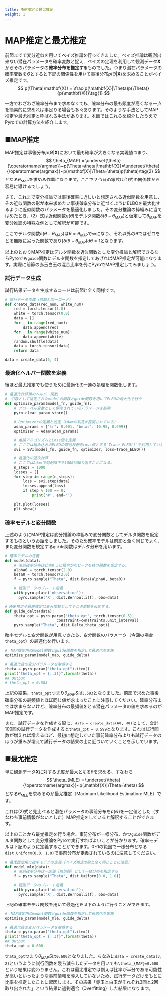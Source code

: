 ```yaml
---
title: MAP推定と最尤推定
weight: 1
---
```

<script type="text/javascript" async src="https://cdnjs.cloudflare.com/ajax/libs/mathjax/2.7.7/MathJax.js?config=TeX-MML-AM_CHTML">
</script>
<script type="text/x-mathjax-config">
 MathJax.Hub.Config({
 tex2jax: {
 inlineMath: [['$', '$'] ],
 displayMath: [ ['$$','$$'], ["\\[","\\]"] ]
 }
 });
</script>

# MAP推定と最尤推定
前節までで変分近似を用いてベイズ推論を行ってきました。ベイズ推論は観測出来ない潜在パラメータを確率変数と捉え、ベイズの定理を利用して観測データ$\mathbf{X}$からそのパラメータの**確率分布を推定する**ものでした。つまり潜在パラメータの確率変数を$\Theta$とすると下記の関係性を用いて事後分布$p(\Theta|\mathbf{X})$を求めることがベイズ推定です。
$$
p(\Theta|\mathbf{X}) = \frac{p(\mathbf{X}|\Theta)p(\Theta)}{p(\mathbf{X})}\tag{1}
$$

一方でわざわざ確率分布まで求めなくても、確率分布の最も頻度が高くなる一点を簡易的に求めれば事足りる場合も多々あります。そのような手法としてMAP推定や最尤推定と呼ばれる手法があります。本節ではこれらを紹介したうえでPyroでの計算方法を紹介します。

## ■MAP推定
MAP推定は事後分布$p(\Theta|\mathbf{X})$において最も確率が大きくなる実現値つまり、
$$
\theta_{MAP} = \underset{\theta}{\operatorname{argmax}}~p(\Theta=\theta|\mathbf{X})=\underset{\theta}{\operatorname{argmax}}~p(\mathbf{X}|\Theta=\theta)p(\theta)\tag{2}
$$
となる$\theta_{MAP}$を求める作業になります。ここで２つ目の等式は(1)式の関係性から容易に導けるでしょう。

さて、これまで変分推論では事後確率に近しいと想定される近似関数を用意し、その近似関数の形が本来求めたい事後確率分布に近づくようにELBOを最大化するように近似関数のパラメータを最適化しました。その変分推論の枠組みに当てはめたとき、(2）式は近似関数$q(\theta)$をデルタ関数$\delta(\theta-\theta_{MAP})$と仮定して$\theta_{MAP}$を変分推論の特殊な例として解釈が可能です。

ここでデルタ関数$\delta(\theta-\theta_{MAP})$は$\theta=\theta_{MAP}$で∞になり、それ以外の$\theta$ではゼロをとる無限に尖った関数であり$\int\delta(\theta-\theta_{MAP})d\theta=1$となります。

以上のとおりMAP推定はデルタ関数を近似関数とした変分推論と解釈できるならPyroでも`guide`関数にデルタ関数を指定してあげればMAP推定が可能になります。実際に前節の赤玉白玉の混合比率を例にPyroでMAP推定してみましょう。

### 試行データ生成
試行結果データを生成するコードは前節と全く同様です。
```python
# 試行データ作成（前節と同一コード）
def create_data(red_num, white_num):
    red = torch.tensor(1.0)
    white = torch.tensor(0.0)
    data = []
    for _ in range(red_num):
        data.append(red)
    for _ in range(white_num):
        data.append(white)
    random.shuffle(data)
    data = torch.tensor(data)
    return data

data = create_data(6, 4)
```

### 最適化ヘルパー関数を定義
後ほど最尤推定でも使うために最適化の一連の処理を関数化します。
```python
# 最適化計算用のヘルパー関数
#　引数として指定されたmodelの関数とguide関数を用いてELBOの最大化を行う
def optimize_param(model_fn, guide_fn):
    # グローバル変数として保存されているパラメータを削除
    pyro.clear_param_store()

    # Optimizerの定義と設定（Adamの利用が推奨されている）
    adam_params = {"lr": 0.001, "betas": (0.95, 0.999)}
    optimizer = Adam(adam_params)

    # 推論アルゴリズムとLoss値を定義
    # ここでは組み込みのELBOの符号反転をLoss値とする`Trace_ELBO()`を利用しています。
    svi = SVI(model_fn, guide_fn, optimizer, loss=Trace_ELBO())

    # 最適化の逐次計算
    # ここではAdamで勾配降下を1000回繰り返すことになる。
    n_steps = 1000
    losses = []
    for step in range(n_steps):
        loss = svi.step(data)
        losses.append(loss)
        if step % 100 == 0:
            print('#', end='')

    plt.plot(losses)
    plt.show()
```
### 確率モデルと変分関数
上述のようにMAP推定は変分推論の枠組みで変分関数としてデルタ関数を仮定するものというお話をしました。そのため確率モデルは前節と全く同じでよく、また変分関数を規定する`guide`関数はデルタ分布を用います。
```python
# 確率モデルの定義
def model(data):
    # 事前確率分布は比率0.5に穏やかなピークを持つ関数を仮定する。
    alpha0 = torch.tensor(2.0)
    beta0 = torch.tensor(2.0)
    f = pyro.sample("Theta", dist.Beta(alpha0, beta0))

    # 観測データのプレート定義
    with pyro.plate('observation'):
      pyro.sample('X', dist.Bernoulli(f), obs=data)

# MAP推定や最終推定は変分関数としてデルタ関数を仮定する。
def guide_delta(data):
    theta_opt = pyro.param("theta_opt", torch.tensor(0.5),
                       constraint=constraints.unit_interval)
    pyro.sample("Theta", dist.Delta(theta_opt))
```
確率モデルと変分関数が用意できたら、変分関数のパラメータ（今回の場合`theta_opt`）の最適化を行います。
```python
#　MAP推定用のmodel関数とguide関数を指定して最適化を実施
optimize_param(model_map, guide_delta)

# 最適化後の変分パラメータを取得する
theta = pyro.param("theta_opt").item()
print("theta_opt = {:.3f}".format(theta))
## Output
# theta_opt = 0.583
```
上記の結果、`thata_opt`つまり$\theta_{MAP}S$は`0.583`となりました。前節で求めた事後確率分布の最頻値とほぼ同じ値が求まったことに注意してください。確率分布までは求まらないけど、確率分布の最頻値をとる潜在パラメータの値を求めるのがMAP推定です。

また、試行データを作成する際に、`data = create_data(60, 40)`として、合計100回の試行データを作成すると`theta_opt = 0.599`となります。これは試行回数が増えれば増えるほど、最初に想定していた事前確率分布よりも試行データのほうが重みが増えて試行データの結果の比に近づいていくことを示しています。


## ■最尤推定
単に観測データ$\mathbf{X}$に対する尤度が最大となる$\theta$を求める、すなわち
$$
\theta_{MLE} = \underset{\theta}{\operatorname{argmax}}~p(\mathbf{X}|\Theta=\theta)
$$
となる$\theta_{MLE}$を求めるのが最尤推定（Maximum Likelihood Estimation: MLE）です。

これは(2)式と見比べると潜在パラメータの事前分布を$p(\Theta)$を一定値とした（すなわち事前情報がないとした）MAP推定をしていると解釈することができます。

以上のことから最尤推定を行う場合、事前分布が一様分布、かつ`guide`関数がデルタ関数として変分推論をPyroで実行すればよいことが分かります。確率モデルは下記のように定義することができます。0~1の範囲で一様分布となる`dist.Uniform(0.0, 1.0)`で事前分布が定義されているのに注意してください。
```python
# 最尤推定用に確率モデルの定義（ベイズ推定の際と全く同じことに注意）
def model_mle(data):
    # 事前確率分布は一定値（無情報）として一様分布を指定する
    f = pyro.sample("Theta", dist.Uniform(0.0, 1.0))

    # 観測データのプレート定義
    with pyro.plate('observation'):
      pyro.sample('X', dist.Bernoulli(f), obs=data)
```
上記の確率モデル関数を用いて最適化を以下のように行うことができます。
```python
#　MAP推定用のmodel関数とguide関数を指定して最適化を実施
optimize_param(model_mle, guide_delta)

# 最適化後の変分パラメータを取得する
theta = pyro.param("theta_opt").item()
print("theta_opt = {:.3f}".format(theta))
## Output
theta_opt = 0.600
```

`thata_opt`つまり$\theta_{MAP}S$は`0.600`となりました。ちなみに`data = create_data(3, 2)`というように試行回数を幾ら減らしたデータを用いても`\theta_{MAP}=0.600`という結果は変わりません。これは最尤推定では例えば比率が半分である可能性が高いといったような事前情報を導入していないため、試行データだけをもとに比率を推定したことに起因します。その結果「赤玉と白玉がそれぞれ3回と2回取り出された」という結果に過剰適合（Overfitting）した結果になります。



